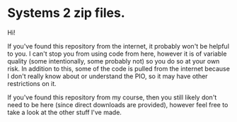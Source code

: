 # Systems 2 zip files.

Hi!

If you've found this repository from the internet, it probably won't be helpful to you. I can't stop you from using code from here, however it is of variable quality (some intentionally, some probably not) so you do so at your own risk.
In addition to this, some of the code is pulled from the internet because I don't really know about or understand the PIO, so it may have other restrictions on it.

If you've found this repository from my course, then you still likely don't need to be here (since direct downloads are provided), however feel free to take a look at the other stuff I've made.
